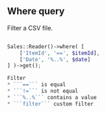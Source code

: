 ## Where query
Filter a CSV file.

```php

Sales::Reader()->where( [
    ['ItemId', '==', $itemId],
    ['Date', '%..%', $date]
] )->get();

Filter
* ```==``` is equal
* ```!=``` is not equal
* ```%..%``` contains a value 
* ```filter``` custom filter
